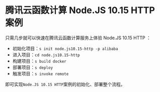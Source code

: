 # 腾讯云函数计算 Node.JS 10.15 HTTP 案例

只需几步就可以快速在腾讯云函数计算服务上体验 Node.JS 10.15 HTTP ：

- 初始化项目：`s init node.js10.15-http -p alibaba`
- 进入项目：`cd node.js10.15-http`
- 构建项目：`s build docker`
- 部署项目：`s deploy`
- 触发项目：`s invoke remote`

即可实现`Node.JS 10.15 HTTP`案例的初始化、部署整个流程。